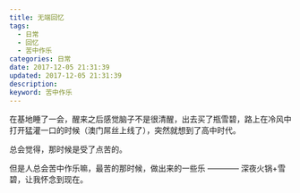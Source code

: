 ```yaml
---
title: 无端回忆
tags:
  - 日常
  - 回忆
  - 苦中作乐
categories: 日常
date: 2017-12-05 21:31:39
updated: 2017-12-05 21:31:39
description: 
keyword: 苦中作乐
---
```


在基地睡了一会，醒来之后感觉脑子不是很清醒，出去买了瓶雪碧，路上在冷风中打开猛灌一口的时候（澳门屌丝上线了），突然就想到了高中时代。

总会觉得，那时候是受了点苦的。

但是人总会苦中作乐嘛，最苦的那时候，做出来的一些乐 ———— 深夜火锅+雪碧，让我怀念到现在。


<!-- more -->

